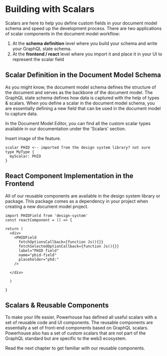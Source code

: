 # Building with Scalars

Scalars are here to help you define custom fields in your document model schema and speed up the development process.
There are two applications of scalar components in the document model workflow:

1. At the **schema definition** level where you build your schema and write your GraphQL state schema.
2. At the **frontend / react** level where you import it and place it in your UI to represent the scalar field

## Scalar Definition in the Document Model Schema

As you might know, the document model schema defines the structure of the document and serves as the backbone of the document model. The GraphQL state schema defines how data is captured with the help of types & scalars. When you define a scalar in the document model schema, you are essentially defining a new field that can be used in the document model to capture data.

In the Document Model Editor, you can find all the custom scalar types available in our documentation under the 'Scalars' section.

Insert image of the feature. 

````
scalar PHID <-- imported from the design system library? not sure
type MyType {
  myScalar: PHID
}   
````

## React Component Implementation in the Frontend

All of our reusable components are available in the design system library or package.
This package comes as a dependency in your project when creating a new document model project.
````
import PHIDField from 'design-system'
const reactComponent = () => {

return (
  <div>
    <PHIDField
      fetchOptionsCallback={function Js(){}}
      fetchSelectedOptionCallback={function Js(){}}
      label="PHID field"
      name="phid-field"
      placeholder="phd:"
    />

  </div>
  
  )

}
````

## Scalars & Reusable Components

To make your life easier, Powerhouse has defined all useful scalars with a set of reusable code and UI components.
The reusable components are essentially a set of front-end components based on GraphQL scalars. Powerhouse also has a set of custom scalars that are not part of the GraphQL standard but are specific to the web3 ecosystem.

Read the next chapter to get familiar with our reusable components. 